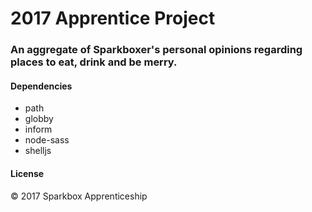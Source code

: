 # 2017 Apprentice Project
### An aggregate of Sparkboxer's personal opinions regarding places to eat, drink and be merry.

#### Dependencies
* path
* globby
* inform
* node-sass
* shelljs

#### License
&copy; 2017 Sparkbox Apprenticeship
